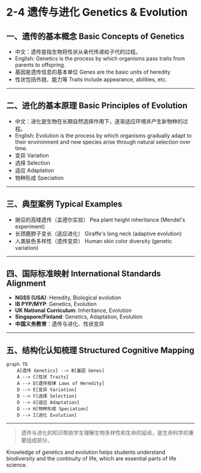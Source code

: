 # 2-4 遗传与进化 Genetics & Evolution

## 一、遗传的基本概念 Basic Concepts of Genetics

- 中文：遗传是指生物将性状从亲代传递给子代的过程。
- English: Genetics is the process by which organisms pass traits from parents to offspring.
- 基因是遗传信息的基本单位 Genes are the basic units of heredity
- 性状包括外貌、能力等 Traits include appearance, abilities, etc.

---

## 二、进化的基本原理 Basic Principles of Evolution

- 中文：进化是生物在长期自然选择作用下，逐渐适应环境并产生新物种的过程。
- English: Evolution is the process by which organisms gradually adapt to their environment and new species arise through natural selection over time.
- 变异 Variation
- 选择 Selection
- 适应 Adaptation
- 物种形成 Speciation

---

## 三、典型案例 Typical Examples

- 豌豆的高矮遗传（孟德尔实验） Pea plant height inheritance (Mendel's experiment)
- 长颈鹿脖子变长（适应进化） Giraffe's long neck (adaptive evolution)
- 人类肤色多样性（遗传变异） Human skin color diversity (genetic variation)

---

## 四、国际标准映射 International Standards Alignment

- **NGSS (USA)**: Heredity, Biological evolution
- **IB PYP/MYP**: Genetics, Evolution
- **UK National Curriculum**: Inheritance, Evolution
- **Singapore/Finland**: Genetics, Adaptation, Evolution
- **中国义务教育**：遗传与进化、性状变异

---

## 五、结构化认知梳理 Structured Cognitive Mapping

```mermaid
graph TD
    A[遗传 Genetics] --> B[基因 Genes]
    A --> C[性状 Traits]
    A --> D[遗传规律 Laws of Heredity]
    D --> E[变异 Variation]
    D --> F[选择 Selection]
    D --> G[适应 Adaptation]
    D --> H[物种形成 Speciation]
    D --> I[进化 Evolution]
```

---

> 遗传与进化的知识帮助学生理解生物多样性和生命的延续，是生命科学的重要组成部分。

Knowledge of genetics and evolution helps students understand biodiversity and the continuity of life, which are essential parts of life science. 
